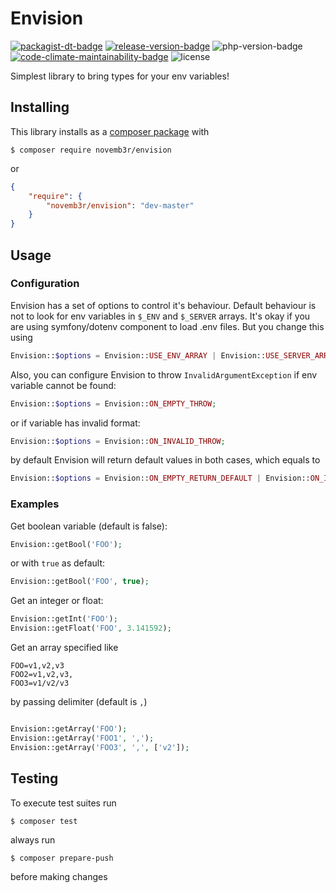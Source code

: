 # Envision

[![packagist-dt-badge]][packagist] [![release-version-badge]][packagist] ![php-version-badge] [![code-climate-maintainability-badge]][code-climate] ![license]

Simplest library to bring types for your env variables!

## Installing

This library installs as a [composer package](https://packagist.org/packages/novemb3r/envision) with

```
$ composer require novemb3r/envision
```

or

```JSON
{
    "require": {
        "novemb3r/envision": "dev-master"
    }
}
```

## Usage

### Configuration

Envision has a set of options to control it's behaviour. Default behaviour is not to look for env variables in `$_ENV`
and `$_SERVER` arrays. It's okay if you are using symfony/dotenv component to load .env files. 
But you change this using

```PHP
Envision::$options = Envision::USE_ENV_ARRAY | Envision::USE_SERVER_ARRAY;
```

Also, you can configure Envision to throw `InvalidArgumentException` if env variable cannot be found:

```PHP
Envision::$options = Envision::ON_EMPTY_THROW;
```

or if variable has invalid format:

```PHP
Envision::$options = Envision::ON_INVALID_THROW;

```

by default Envision will return default values in both cases, which equals to

```PHP
Envision::$options = Envision::ON_EMPTY_RETURN_DEFAULT | Envision::ON_INVALID_RETURN_DEFAULT;
```

### Examples

Get boolean variable (default is false):

```PHP
Envision::getBool('FOO');
```

or with `true` as default:

```PHP
Envision::getBool('FOO', true);
```

Get an integer or float:

```PHP
Envision::getInt('FOO');
Envision::getFloat('FOO', 3.141592);
```

Get an array specified like

```
FOO=v1,v2,v3
FOO2=v1,v2,v3,
FOO3=v1/v2/v3
```

by passing delimiter (default is `,`)

```PHP

Envision::getArray('FOO');
Envision::getArray('FOO1', ',');
Envision::getArray('FOO3', ',', ['v2']);
```

## Testing

To execute test suites run

```shell
$ composer test
```

always run 
```shell
$ composer prepare-push
```
before making changes

<!-- Badges -->

[packagist-dt-badge]: https://img.shields.io/packagist/dt/novemb3r/envision.svg?style=flat-square

[release-version-badge]: https://img.shields.io/packagist/v/novemb3r/envision.svg?style=flat-square&label=release

[packagist]: https://packagist.org/packages/novemb3r/envision

[php-version-badge]: https://img.shields.io/packagist/php-v/suin/json.svg?style=flat-square

[code-climate]: https://codeclimate.com/github/Novemb3r/envision

[code-climate-maintainability-badge]: https://img.shields.io/codeclimate/maintainability/Novemb3r/envision.svg?style=flat-square

[license]: https://img.shields.io/badge/License-MIT-green.svg?style=flat-square
